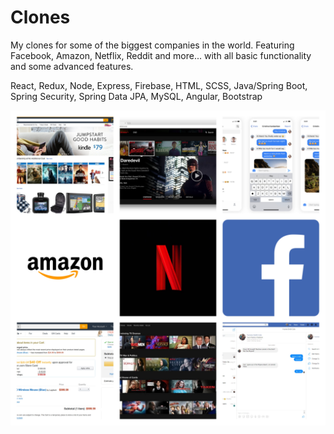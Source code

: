 # Clones

My clones for some of the biggest companies in the world.  Featuring Facebook, Amazon, Netflix, Reddit and more... with all basic functionality and some advanced features.

React, Redux, Node, Express, Firebase, HTML, SCSS, Java/Spring
Boot, Spring Security, Spring Data JPA, MySQL, Angular, Bootstrap

![Collage](/faang-clones-collage.jpg)
